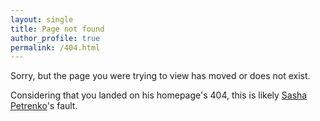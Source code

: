 ```yaml
---
layout: single
title: Page not found
author_profile: true
permalink: /404.html
---
```


Sorry, but the page you were trying to view has moved or does not exist.

Considering that you landed on his homepage's 404, this is likely [Sasha Petrenko](https://github.com/AP6YC)'s fault.
